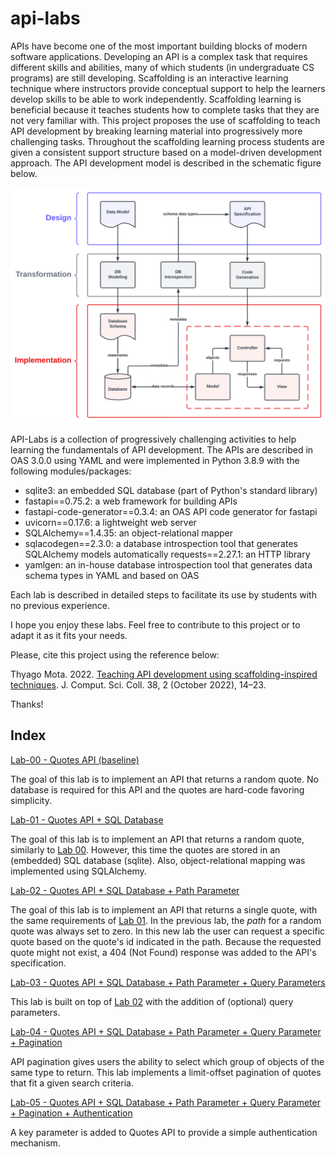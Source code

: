 # api-labs

APIs have become one of the most important building blocks of modern software applications. Developing an API is a complex task that requires different skills and abilities, many of which students (in undergraduate CS programs) are still developing. Scaffolding is an interactive learning technique where instructors provide conceptual support to help the learners develop skills to be able to work independently. Scaffolding learning is beneficial because it teaches students how to complete tasks that they are not very familiar with. This project proposes the use of scaffolding to teach API development by breaking learning material into progressively more challenging tasks. Throughout the scaffolding learning process students are given a consistent support structure based on a model-driven development approach. The API development model is described in the schematic figure below. 

![figure1.png](pics/figure1.png)

API-Labs is a collection of progressively challenging activities to help learning the fundamentals of API development. The APIs are described in OAS 3.0.0 using YAML and were implemented in Python 3.8.9 with the following modules/packages:  

* sqlite3: an embedded SQL database (part of Python's standard library) 
* fastapi==0.75.2: a web framework for building APIs 
* fastapi-code-generator==0.3.4: an OAS API code generator for fastapi 
* uvicorn==0.17.6: a lightweight web server  
* SQLAlchemy==1.4.35: an object-relational mapper 
* sqlacodegen==2.3.0: a database introspection tool that generates SQLAlchemy models automatically 
requests==2.27.1: an HTTP library
* yamlgen: an in-house database introspection tool that generates data schema types in YAML and based on OAS

Each lab is described in detailed steps to facilitate its use by students with no previous experience. 

I hope you enjoy these labs. Feel free to contribute to this project or to adapt it as it fits your needs. 

Please, cite this project using the reference below: 

Thyago Mota. 2022. [Teaching API development using scaffolding-inspired techniques](https://dl.acm.org/doi/10.5555/3575846.3575849). J. Comput. Sci. Coll. 38, 2 (October 2022), 14–23.

Thanks!

## Index

[Lab-00 - Quotes API (baseline)](lab-00)

The goal of this lab is to implement an API that returns a random quote. No database is required for this API and the quotes are hard-code favoring simplicity. 

[Lab-01 - Quotes API  + SQL Database](lab-01)

The goal of this lab is to implement an API that returns a random quote, similarly to [Lab 00](lab-00). However, this time the quotes are stored in an (embedded) SQL database (sqlite). Also, object-relational mapping was implemented using SQLAlchemy.

[Lab-02 - Quotes API  + SQL Database + Path Parameter](lab-02)

The goal of this lab is to implement an API that returns a single quote, with the same requirements of [Lab 01](lab-01). In the previous lab, the <em>path</em> for a random quote was always set to zero. In this new lab the user can request a specific quote based on the quote's id indicated in the path. Because the requested quote might not exist, a 404 (Not Found) response was added to the API's specification.

[Lab-03 - Quotes API  + SQL Database + Path Parameter + Query Parameters](lab-03)

This lab is built on top of [Lab 02](lab-02) with the addition of (optional) query parameters. 

[Lab-04 - Quotes API + SQL Database + Path Parameter + Query Parameter + Pagination](lab-04)

API pagination gives users the ability to select which group of objects of the same type to return. This lab implements a limit-offset pagination of quotes that fit a given search criteria. 

[Lab-05 - Quotes API + SQL Database + Path Parameter + Query Parameter + Pagination + Authentication](lab-05)

A key parameter is added to Quotes API to provide a simple authentication mechanism. 
